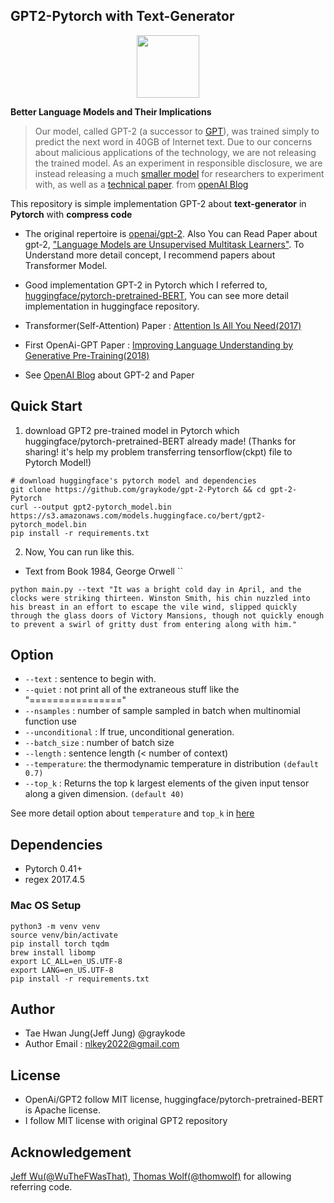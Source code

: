 ## **GPT2-Pytorch with Text-Generator**

<p align="center"><img width="100" src="https://media-thumbs.golden.com/OLqzmrmwAzY1P7Sl29k2T9WjJdM=/200x200/smart/golden-storage-production.s3.amazonaws.com/topic_images/e08914afa10a4179893eeb07cb5e4713.png" /></p>

**Better Language Models and Their Implications**

> Our model, called GPT-2 (a successor to [GPT](https://blog.openai.com/language-unsupervised/)), was trained simply to predict the next word in 40GB of Internet text. Due to our concerns about malicious applications of the technology, we are not releasing the trained model. As an experiment in responsible disclosure, we are instead releasing a much [smaller model](https://github.com/openai/gpt-2) for researchers to experiment with, as well as a [technical paper](https://d4mucfpksywv.cloudfront.net/better-language-models/language_models_are_unsupervised_multitask_learners.pdf). from [openAI Blog](https://blog.openai.com/better-language-models/)

This repository is simple implementation GPT-2 about **text-generator** in **Pytorch** with **compress code**

- The original repertoire is [openai/gpt-2](https://github.com/openai/gpt-2). Also You can Read Paper about gpt-2, ["Language Models are Unsupervised Multitask Learners"](https://d4mucfpksywv.cloudfront.net/better-language-models/language-models.pdf). To Understand more detail concept, I recommend papers about Transformer Model.
- Good implementation GPT-2 in Pytorch which I referred to, [huggingface/pytorch-pretrained-BERT](https://github.com/huggingface/pytorch-pretrained-BERT), You can see more detail implementation in huggingface repository.

- Transformer(Self-Attention) Paper : [Attention Is All You Need(2017)](https://arxiv.org/abs/1706.03762)
- First OpenAi-GPT Paper : [Improving Language Understanding by Generative Pre-Training(2018)](https://s3-us-west-2.amazonaws.com/openai-assets/research-covers/language-unsupervised/language_understanding_paper.pdf)
- See [OpenAI Blog](https://blog.openai.com/better-language-models/) about GPT-2 and Paper



## Quick Start

1. download GPT2 pre-trained model in Pytorch which huggingface/pytorch-pretrained-BERT already made! (Thanks for sharing! it's help my problem transferring tensorflow(ckpt) file to Pytorch Model!)
```shell
# download huggingface's pytorch model and dependencies
git clone https://github.com/graykode/gpt-2-Pytorch && cd gpt-2-Pytorch
curl --output gpt2-pytorch_model.bin https://s3.amazonaws.com/models.huggingface.co/bert/gpt2-pytorch_model.bin
pip install -r requirements.txt
```


2. Now, You can run like this.

- Text from Book 1984, George Orwell
``
```shell
python main.py --text "It was a bright cold day in April, and the clocks were striking thirteen. Winston Smith, his chin nuzzled into his breast in an effort to escape the vile wind, slipped quickly through the glass doors of Victory Mansions, though not quickly enough to prevent a swirl of gritty dust from entering along with him."
```


## Option

- `--text` : sentence to begin with.
- `--quiet` : not print all of the extraneous stuff like the "================"
- `--nsamples` : number of sample sampled in batch when multinomial function use
- `--unconditional` : If true, unconditional generation.
- `--batch_size` : number of batch size
- `--length` : sentence length (< number of context)
- `--temperature`:  the thermodynamic temperature in distribution `(default 0.7)`
- `--top_k`  : Returns the top k largest elements of the given input tensor along a given dimension. `(default 40)`

See more detail option about `temperature` and `top_k` in [here](https://github.com/openai/gpt-2#gpt-2-samples)



## Dependencies

- Pytorch 0.41+
- regex 2017.4.5

### Mac OS Setup
```shell
python3 -m venv venv
source venv/bin/activate
pip install torch tqdm
brew install libomp
export LC_ALL=en_US.UTF-8
export LANG=en_US.UTF-8
pip install -r requirements.txt
```

## Author

- Tae Hwan Jung(Jeff Jung) @graykode
- Author Email : [nlkey2022@gmail.com](mailto:nlkey2022@gmail.com)



## License

- OpenAi/GPT2 follow MIT license, huggingface/pytorch-pretrained-BERT is Apache license. 
- I follow MIT license with original GPT2 repository



## Acknowledgement

[Jeff Wu(@WuTheFWasThat)](https://github.com/WuTheFWasThat), [Thomas Wolf(@thomwolf)](https://github.com/thomwolf) for allowing referring code.